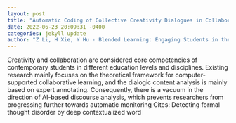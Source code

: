 ```yaml
--- 
layout: post 
title: "Automatic Coding of Collective Creativity Dialogues in Collaborative Problem Solving Based on Deep Learning Models" 
date: 2022-06-23 20:09:31 -0400 
categories: jekyll update 
author: "Z Li, H Xie, Y Hu - Blended Learning: Engaging Students in the New , 2022" 
--- 
```

Creativity and collaboration are considered core competencies of contemporary students in different education levels and disciplines. Existing research mainly focuses on the theoretical framework for computer-supported collaborative learning, and the dialogic content analysis is mainly based on expert annotating. Consequently, there is a vacuum in the direction of AI-based discourse analysis, which prevents researchers from progressing further towards automatic monitoring Cites: Detecting formal thought disorder by deep contextualized word